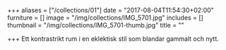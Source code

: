 +++
aliases = ["/collections/01"]
date = "2017-08-04T11:54:30+02:00"
furniture = []
image = "/img/collections/IMG_5701.jpg"
includes = []
thumbnail = "/img/collections/IMG_5701-thumb.jpg"
title = ""

+++
Ett kontrastrikt rum i en eklektisk stil som blandar gammalt och nytt.